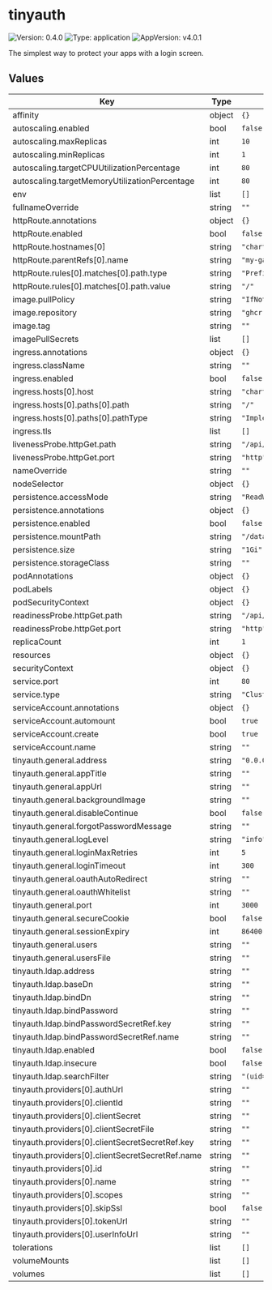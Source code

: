 # tinyauth

![Version: 0.4.0](https://img.shields.io/badge/Version-0.4.0-informational?style=flat-square) ![Type: application](https://img.shields.io/badge/Type-application-informational?style=flat-square) ![AppVersion: v4.0.1](https://img.shields.io/badge/AppVersion-v4.0.1-informational?style=flat-square)

The simplest way to protect your apps with a login screen.

## Values

| Key | Type | Default | Description |
|-----|------|---------|-------------|
| affinity | object | `{}` |  |
| autoscaling.enabled | bool | `false` |  |
| autoscaling.maxReplicas | int | `10` |  |
| autoscaling.minReplicas | int | `1` |  |
| autoscaling.targetCPUUtilizationPercentage | int | `80` |  |
| autoscaling.targetMemoryUtilizationPercentage | int | `80` |  |
| env | list | `[]` |  |
| fullnameOverride | string | `""` |  |
| httpRoute.annotations | object | `{}` |  |
| httpRoute.enabled | bool | `false` |  |
| httpRoute.hostnames[0] | string | `"chart-example.local"` |  |
| httpRoute.parentRefs[0].name | string | `"my-gateway"` |  |
| httpRoute.rules[0].matches[0].path.type | string | `"Prefix"` |  |
| httpRoute.rules[0].matches[0].path.value | string | `"/"` |  |
| image.pullPolicy | string | `"IfNotPresent"` |  |
| image.repository | string | `"ghcr.io/steveiliop56/tinyauth"` |  |
| image.tag | string | `""` |  |
| imagePullSecrets | list | `[]` |  |
| ingress.annotations | object | `{}` |  |
| ingress.className | string | `""` |  |
| ingress.enabled | bool | `false` |  |
| ingress.hosts[0].host | string | `"chart-example.local"` |  |
| ingress.hosts[0].paths[0].path | string | `"/"` |  |
| ingress.hosts[0].paths[0].pathType | string | `"ImplementationSpecific"` |  |
| ingress.tls | list | `[]` |  |
| livenessProbe.httpGet.path | string | `"/api/healthz"` |  |
| livenessProbe.httpGet.port | string | `"http"` |  |
| nameOverride | string | `""` |  |
| nodeSelector | object | `{}` |  |
| persistence.accessMode | string | `"ReadWriteOnce"` |  |
| persistence.annotations | object | `{}` |  |
| persistence.enabled | bool | `false` |  |
| persistence.mountPath | string | `"/data"` |  |
| persistence.size | string | `"1Gi"` |  |
| persistence.storageClass | string | `""` |  |
| podAnnotations | object | `{}` |  |
| podLabels | object | `{}` |  |
| podSecurityContext | object | `{}` |  |
| readinessProbe.httpGet.path | string | `"/api/healthz"` |  |
| readinessProbe.httpGet.port | string | `"http"` |  |
| replicaCount | int | `1` |  |
| resources | object | `{}` |  |
| securityContext | object | `{}` |  |
| service.port | int | `80` |  |
| service.type | string | `"ClusterIP"` |  |
| serviceAccount.annotations | object | `{}` |  |
| serviceAccount.automount | bool | `true` |  |
| serviceAccount.create | bool | `true` |  |
| serviceAccount.name | string | `""` |  |
| tinyauth.general.address | string | `"0.0.0.0"` |  |
| tinyauth.general.appTitle | string | `""` |  |
| tinyauth.general.appUrl | string | `""` |  |
| tinyauth.general.backgroundImage | string | `""` |  |
| tinyauth.general.disableContinue | bool | `false` |  |
| tinyauth.general.forgotPasswordMessage | string | `""` |  |
| tinyauth.general.logLevel | string | `"info"` |  |
| tinyauth.general.loginMaxRetries | int | `5` |  |
| tinyauth.general.loginTimeout | int | `300` |  |
| tinyauth.general.oauthAutoRedirect | string | `""` |  |
| tinyauth.general.oauthWhitelist | string | `""` |  |
| tinyauth.general.port | int | `3000` |  |
| tinyauth.general.secureCookie | bool | `false` |  |
| tinyauth.general.sessionExpiry | int | `86400` |  |
| tinyauth.general.users | string | `""` |  |
| tinyauth.general.usersFile | string | `""` |  |
| tinyauth.ldap.address | string | `""` |  |
| tinyauth.ldap.baseDn | string | `""` |  |
| tinyauth.ldap.bindDn | string | `""` |  |
| tinyauth.ldap.bindPassword | string | `""` |  |
| tinyauth.ldap.bindPasswordSecretRef.key | string | `""` |  |
| tinyauth.ldap.bindPasswordSecretRef.name | string | `""` |  |
| tinyauth.ldap.enabled | bool | `false` |  |
| tinyauth.ldap.insecure | bool | `false` |  |
| tinyauth.ldap.searchFilter | string | `"(uid=%s)"` |  |
| tinyauth.providers[0].authUrl | string | `""` |  |
| tinyauth.providers[0].clientId | string | `""` |  |
| tinyauth.providers[0].clientSecret | string | `""` |  |
| tinyauth.providers[0].clientSecretFile | string | `""` |  |
| tinyauth.providers[0].clientSecretSecretRef.key | string | `""` |  |
| tinyauth.providers[0].clientSecretSecretRef.name | string | `""` |  |
| tinyauth.providers[0].id | string | `""` |  |
| tinyauth.providers[0].name | string | `""` |  |
| tinyauth.providers[0].scopes | string | `""` |  |
| tinyauth.providers[0].skipSsl | bool | `false` |  |
| tinyauth.providers[0].tokenUrl | string | `""` |  |
| tinyauth.providers[0].userInfoUrl | string | `""` |  |
| tolerations | list | `[]` |  |
| volumeMounts | list | `[]` |  |
| volumes | list | `[]` |  |

